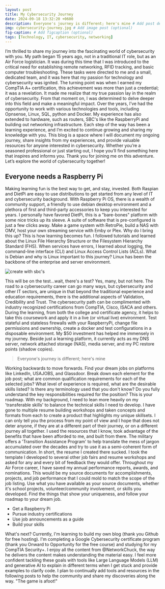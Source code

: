 ```yaml
---
layout: post
title: My Cybersecurity Journey
date: 2024-09-18 13:32:20 +0600
description: Everyone's journey is different; here's mine # Add post description (optional)
img: cybersecurity-journey.jpg # Add image post (optional)
fig-caption: # Add figcaption (optional)
tags: [Technology, IT, cybersecurity, networking]
---
```

I’m thrilled to share my journey into the fascinating world of cybersecurity with you. My path began 15 years ago, not in a traditional IT role, but as an Air Force logistician. It was during this time that I was introduced to the critical need for establishing remote networking, RFID tracking, and basic computer troubleshooting. These tasks were directed to me and a small, dedicated team, and it was here that my passion for technology and cybersecurity was ignited. The turning point was when I earned my CompTIA A+ certification, this achievement was more than just a credential; it was a revelation. It made me realize that my true passion lay in the realm of cybersecurity. From that moment on, I was determined to delve deeper into this field and make a meaningful impact. Over the years, I’ve had the opportunity to work with various technologies and tools, including Opnsense, Linux, SQL, python and Docker. My experience has also extended to hardware, such as routers, SBC's like the RaspberryPi and building out networking infrastructure. Each step of the way has been a learning experience, and I’m excited to continue growing and sharing my knowledge with you. This blog is a space where I will document my ongoing journey, share insights from my experiences, and provide valuable resources for anyone interested in cybersecurity. Whether you’re a seasoned professional or just starting out, I hope you’ll find something here that inspires and informs you. Thank you for joining me on this adventure. Let’s explore the world of cybersecurity together!

## Everyone needs a Raspberry Pi
Making learning fun is the best way to get, and stay, invested. Both Raspian and DietPi are easy to use distributions to get started from any level of IT and cybersecurity background. With Raspberry Pi OS, there is a wealth of community support, a friendly to use debian desktop environment and a plethora of first and third-party accessories to keep you interested for years. I personally have favored DietPi, this is a "bare-bones" platform with some nice tricks up its sleeve. A suite of software that is pre-configured is just a few clicks away. Make a game system with RetroPie, build a NAS with OMV, host your own streaming service with Emby or Plex. 
Why do I bring this up? This is how learning becomes fun. I followed tutorials and learned about the Linux File Hierarchy Structure or the Filesystem Hierarchy Standard (FHS). When services have errors, I learned about logging, the command-line interface (CLI) and Linux Access Control Lists (ACLs). 
What is Debian and why is Linux important to this journey? Linux has been the backbone of the enterprise and server environment. 

![create with sbc's]({{site.baseurl}}/assets/img/computer-tree.jpg)

This will be on the test...wait, there's a test? Yes, many, but not here. The road to a cybersecurity career can go many ways, but cybersecurity and other IT sectors, are unique in that beyond the traditional experience and education requirements, there is the additional aspects of Validation, Credibility and Trust. The cybersecurity path can be complimented with industry recognized certifications from CompTIA, Cisco, ISACA and others. During the learning, from both the college and certificate agency, it helps to take this coursework and apply it in a live (or virtual live) environment. Test stateful and stateless firewalls with your RaspberryPi, change file permissions and ownership, create a docker and test configurations in a disposable environment. 
My $50 investment has helped me immensely in my journey. Beside just a learning platform, it currently acts as my DNS server, network attached storage (NAS), media server, and my PC restore points (shadow copies).

>Everyone's journey is different; here's mine

Working backwards to move forwards. 
Find your dream jobs on platforms like LinkedIn, USAJOBS, and Glassdoor. Break down each element for the job post; what are common qualification requirements for each of the selected jobs? What level of experience is required, what are the desirable skills listed? Is there any terminology used that you don't know? Do you fully understand the key responsibilities required for the position?
This is your roadmap. 
With my background, I need to lean more heavily on my 'transferable skills' to balance the technical skills I need to develop. I have gone to multiple resume building workshops and taken concepts and formats from each to create a product that highlights my unique skillsets. I can only tell you the process from my point of view and I hope that does not deter anyone, if they are at a different part of their journey, or on a different journey all together. I used the resources that I know, took advantage of the benefits that have been afforded to me, and built from there. The military offers a 'Transition Assistance Program' to help translate the mess of jargon accumulated over the decades and try to use it as a semi-coherent form of communication. In short, the resume I created there sucked. I took the template I developed to several other job fairs and resume workshops and asked for any and every bit of feedback they would offer. Throughout my Air Force career, I have saved my annual performance reports, awards, and nominations. This would be my source documents for accomplishments, projects, and job performance that I could mold to match the scope of the job listing. Use what you have available as your source documents, whether it's school projects, volunteer/community involvement, or skills you developed. Find the things that show your uniqueness, and follow your roadmap to your dream job.

* Get a Raspberry Pi
* Pursue industry certifications
* Use job announcements as a guide
* Build your skills

What's next? Currently, I'm learning to build my own blog (thank you Github for free hosting). I'm completing a Google Cybersecurity certificate program (thank you Onward to Opportunity for the free course) and studying for my CompTIA Security+. I enjoy all the content from @NetworkChuck, the way he delivers the content makes understanding the material easy. I feel more confident tackling these goals with tools like Large Language Models (LLM) and generative AI to explain in different terms when I get stuck and provide examples to clarify code. I plan to continually add tools and resources in the following posts to help the community and share my discoveries along the way. "The game is afoot!"
